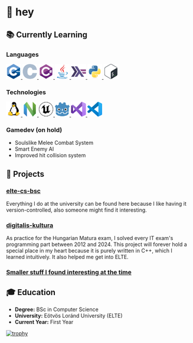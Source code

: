 # 👋 hey

## 📚 Currently Learning
### Languages
<p align="left">
  <a href="https://isocpp.org/">
    <img src="https://raw.githubusercontent.com/devicons/devicon/master/icons/cplusplus/cplusplus-original.svg"
         alt="C++" width="40" height="40"/>
  </a>
  <a href="https://www.open-std.org/jtc1/sc22/wg14/">
    <img src="https://raw.githubusercontent.com/devicons/devicon/master/icons/c/c-original.svg"
         alt="C" width="40" height="40"/>
  </a>
  <a href="https://learn.microsoft.com/dotnet/csharp/">
    <img src="https://raw.githubusercontent.com/devicons/devicon/master/icons/csharp/csharp-original.svg"
         alt="C#" width="40" height="40"/>
  </a>
  <a href="https://www.java.com/">
    <img src="https://raw.githubusercontent.com/devicons/devicon/master/icons/java/java-original.svg"
         alt="Java" width="40" height="40"/>
  </a>
  <a href="https://www.haskell.org/">
    <img src="https://raw.githubusercontent.com/devicons/devicon/master/icons/haskell/haskell-original.svg"
         alt="Haskell" width="40" height="40"/>
  </a>
  <a href="https://www.python.org/">
    <img src="https://raw.githubusercontent.com/devicons/devicon/master/icons/python/python-original.svg"
         alt="Python" width="40" height="40"/>
  </a>
  <a href="https://www.gnu.org/software/bash/">
    <img src="https://github.com/devicons/devicon/blob/master/icons/bash/bash-original.svg"
         alt="Bash" width="40" height="40"/>
  </a>
</p>

### Technologies
<p align="left">
  <a href="https://pop.system76.com/">
    <img src="https://raw.githubusercontent.com/devicons/devicon/master/icons/linux/linux-original.svg"
         alt="Pop!_OS" width="40" height="40"/>
  </a>
  <a href="https://neovim.io/">
    <img src="https://github.com/devicons/devicon/blob/master/icons/neovim/neovim-original.svg"
         alt="Neovim" width="40" height="40"/>
  </a>
  <a href="https://www.unrealengine.com/en-US/unreal-engine-5">
    <img src="https://github.com/devicons/devicon/blob/master/icons/unrealengine/unrealengine-original.svg"
         alt="Unreal" width="40" height="40"/>
  </a>
  <a href="https://godotengine.org/">
    <img src="https://github.com/devicons/devicon/blob/master/icons/godot/godot-original.svg"
         alt="Godot" width="40" height="40"/>
  </a>
  <a href="https://visualstudio.microsoft.com/">
    <img src="https://github.com/devicons/devicon/blob/master/icons/visualstudio/visualstudio-original.svg"
         alt="VS" width="40" height="40"/>
  </a>
  <a href="https://code.visualstudio.com/">
    <img src="https://github.com/devicons/devicon/blob/master/icons/vscode/vscode-original.svg"
         alt="VSCode" width="40" height="40"/>
  </a>
</p>

### Gamedev (on hold)
- Soulslike Melee Combat System
- Smart Enemy AI
- Improved hit collision system

## 🌱 Projects

### [elte-cs-bsc](https://github.com/Lothiard/elte-cs-bsc)
Everything I do at the university can be found here because I like having it version-controlled, also someone might find it interesting.

### [digitalis-kultura](https://github.com/Lothiard/digitalis-kultura)
As practice for the Hungarian Matura exam, I solved every IT exam's programming part between 2012 and 2024. This project will forever hold a special place in my heart because it is purely written in C++, which I learned intuitively. It also helped me get into ELTE.

### [Smaller stuff I found interesting at the time](https://github.com/Lothiard?tab=repositories)

## 🎓 Education

- **Degree:** BSc in Computer Science
- **University:** Eötvös Loránd University (ELTE)
- **Current Year:** First Year

[![trophy](https://github-profile-trophy.vercel.app/?username=Lothiard&theme=darkhub&rank=-?,-C)](https://github.com/ryo-ma/github-profile-trophy)
